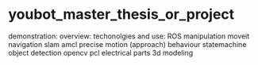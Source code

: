 # youbot_master_thesis_or_project
demonstration:
overview:
techonolgies and use:
ROS
manipulation moveit
navigation slam amcl
precise motion (approach)
behaviour statemachine
object detection
opencv
pcl
electrical parts
3d modeling
